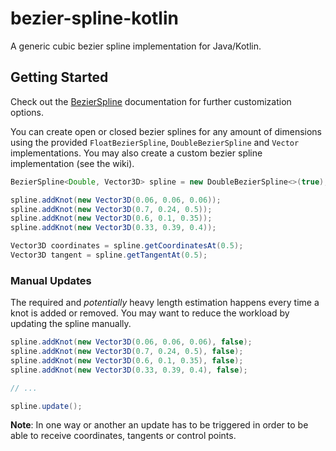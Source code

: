 bezier-spline-kotlin
====================

A generic cubic bezier spline implementation for Java/Kotlin.

Getting Started
---------------

Check out the [BezierSpline](https://github.com/Bw2801/bezier-spline-kotlin/wiki/BezierSpline) documentation for further customization options.

You can create open or closed bezier splines for any amount of dimensions using the provided `FloatBezierSpline`,
`DoubleBezierSpline` and `Vector` implementations. You may also create a custom bezier spline implementation (see
the wiki).

```java
BezierSpline<Double, Vector3D> spline = new DoubleBezierSpline<>(true); // true = closed

spline.addKnot(new Vector3D(0.06, 0.06, 0.06));
spline.addKnot(new Vector3D(0.7, 0.24, 0.5));
spline.addKnot(new Vector3D(0.6, 0.1, 0.35));
spline.addKnot(new Vector3D(0.33, 0.39, 0.4));

Vector3D coordinates = spline.getCoordinatesAt(0.5);
Vector3D tangent = spline.getTangentAt(0.5);
```

### Manual Updates

The required and _potentially_ heavy length estimation happens every time a knot is added or removed.
You may want to reduce the workload by updating the spline manually.

```java
spline.addKnot(new Vector3D(0.06, 0.06, 0.06), false);
spline.addKnot(new Vector3D(0.7, 0.24, 0.5), false);
spline.addKnot(new Vector3D(0.6, 0.1, 0.35), false);
spline.addKnot(new Vector3D(0.33, 0.39, 0.4), false);

// ...

spline.update();
```

**Note**: In one way or another an update has to be triggered in order to be able to receive coordinates, tangents or
control points.
